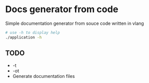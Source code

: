 # Docs generator from code

Simple documentation generator from souce code written in vlang

```bash
# use -h to display help
./application -h
```

## TODO
* -t
* -ot
* Generate documentation files